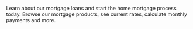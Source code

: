 Learn about our mortgage loans and start the home mortgage process today. Browse our mortgage products, see current rates, calculate monthly payments and more.